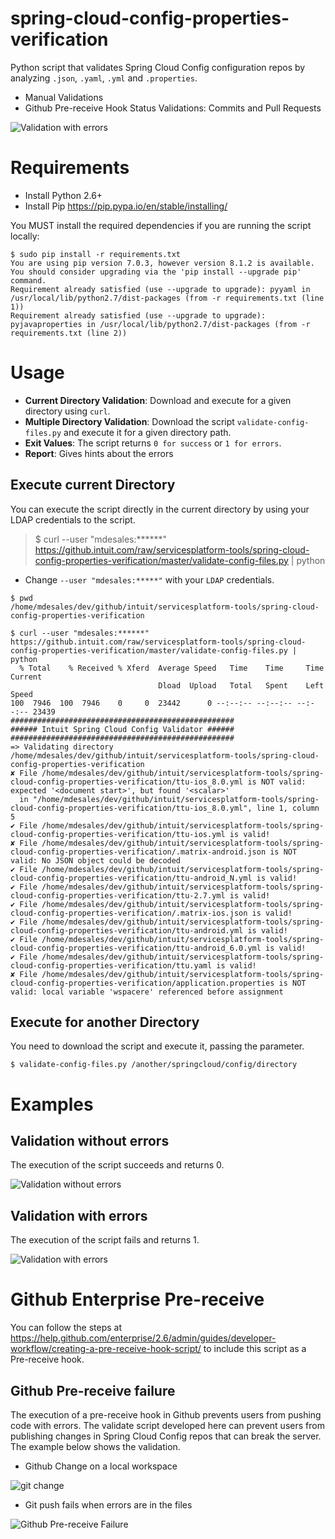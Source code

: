 # spring-cloud-config-properties-verification

Python script that validates Spring Cloud Config configuration repos by analyzing `.json`, `.yaml`, `.yml` and `.properties`.

* Manual Validations
* Github Pre-receive Hook Status Validations: Commits and Pull Requests  

![Validation with errors](https://jira.intuit.com/secure/attachment/643347/643347_execute-from-curl.png)

# Requirements

* Install Python 2.6+
* Install Pip https://pip.pypa.io/en/stable/installing/

You MUST install the required dependencies if you are running the script locally:

```
$ sudo pip install -r requirements.txt
You are using pip version 7.0.3, however version 8.1.2 is available.
You should consider upgrading via the 'pip install --upgrade pip' command.
Requirement already satisfied (use --upgrade to upgrade): pyyaml in /usr/local/lib/python2.7/dist-packages (from -r requirements.txt (line 1))
Requirement already satisfied (use --upgrade to upgrade): pyjavaproperties in /usr/local/lib/python2.7/dist-packages (from -r requirements.txt (line 2))
```

# Usage

* **Current Directory Validation**: Download and execute for a given directory using `curl`.
* **Multiple Directory Validation**: Download the script `validate-config-files.py` and execute it for a given directory path.
* **Exit Values**: The script returns `0 for success` or `1 for errors`.
* **Report**: Gives hints about the errors

## Execute current Directory

You can execute the script directly in the current directory by using your LDAP credentials to the script.

> $ curl --user "mdesales:******" https://github.intuit.com/raw/servicesplatform-tools/spring-cloud-config-properties-verification/master/validate-config-files.py | python

* Change `--user "mdesales:*****"` with your `LDAP` credentials. 

```
$ pwd
/home/mdesales/dev/github/intuit/servicesplatform-tools/spring-cloud-config-properties-verification

$ curl --user "mdesales:******" https://github.intuit.com/raw/servicesplatform-tools/spring-cloud-config-properties-verification/master/validate-config-files.py | python
  % Total    % Received % Xferd  Average Speed   Time    Time     Time  Current
                                 Dload  Upload   Total   Spent    Left  Speed
100  7946  100  7946    0     0  23442      0 --:--:-- --:--:-- --:--:-- 23439
##################################################
###### Intuit Spring Cloud Config Validator ######
##################################################
=> Validating directory /home/mdesales/dev/github/intuit/servicesplatform-tools/spring-cloud-config-properties-verification
✘ File /home/mdesales/dev/github/intuit/servicesplatform-tools/spring-cloud-config-properties-verification/ttu-ios_8.0.yml is NOT valid: expected '<document start>', but found '<scalar>'
  in "/home/mdesales/dev/github/intuit/servicesplatform-tools/spring-cloud-config-properties-verification/ttu-ios_8.0.yml", line 1, column 5
✔ File /home/mdesales/dev/github/intuit/servicesplatform-tools/spring-cloud-config-properties-verification/ttu-ios.yml is valid!
✘ File /home/mdesales/dev/github/intuit/servicesplatform-tools/spring-cloud-config-properties-verification/.matrix-android.json is NOT valid: No JSON object could be decoded
✔ File /home/mdesales/dev/github/intuit/servicesplatform-tools/spring-cloud-config-properties-verification/ttu-android_N.yml is valid!
✔ File /home/mdesales/dev/github/intuit/servicesplatform-tools/spring-cloud-config-properties-verification/ttu-2.7.yml is valid!
✔ File /home/mdesales/dev/github/intuit/servicesplatform-tools/spring-cloud-config-properties-verification/.matrix-ios.json is valid!
✔ File /home/mdesales/dev/github/intuit/servicesplatform-tools/spring-cloud-config-properties-verification/ttu-android.yml is valid!
✔ File /home/mdesales/dev/github/intuit/servicesplatform-tools/spring-cloud-config-properties-verification/ttu-android_6.0.yml is valid!
✔ File /home/mdesales/dev/github/intuit/servicesplatform-tools/spring-cloud-config-properties-verification/ttu.yaml is valid!
✘ File /home/mdesales/dev/github/intuit/servicesplatform-tools/spring-cloud-config-properties-verification/application.properties is NOT valid: local variable 'wspacere' referenced before assignment
```

## Execute for another Directory

You need to download the script and execute it, passing the parameter.

```
$ validate-config-files.py /another/springcloud/config/directory
```

# Examples

## Validation without errors

The execution of the script succeeds and returns 0.

![Validation without errors](https://jira.intuit.com/secure/attachment/639030/validation-no-errors.png)

## Validation with errors

The execution of the script fails and returns 1.

![Validation with errors](https://jira.intuit.com/secure/attachment/639031/validation-with-errors.png)

# Github Enterprise Pre-receive

You can follow the steps at https://help.github.com/enterprise/2.6/admin/guides/developer-workflow/creating-a-pre-receive-hook-script/ to include this script as a Pre-receive hook.

## Github Pre-receive failure

The execution of a pre-receive hook in Github prevents users from pushing code with errors. The validate script developed here can prevent users from publishing changes in Spring Cloud Config repos that can break the server. The example below shows the validation. 

* Github Change on a local workspace

![git change](https://jira.intuit.com/secure/attachment/643248/git-show-commit.png)

* Git push fails when errors are in the files

![Github Pre-receive Failure](https://jira.intuit.com/secure/attachment/643249/pre-receive-hook-docker.png)
